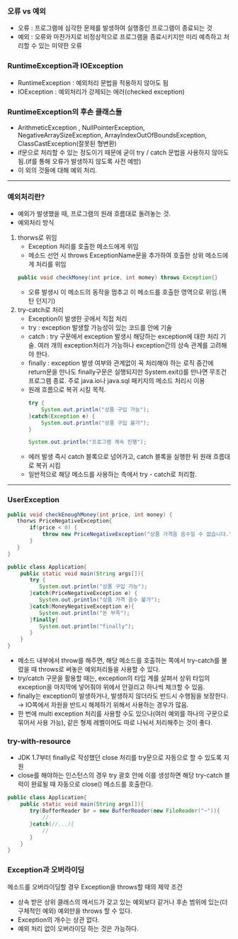 ### 오류 vs 예외

- 오류 : 프로그램에 심각한 문제를 발생하여 실행중인 프로그램이 종료되는 것
- 예외 : 오류와 마찬가지로 비정상적으로 프로그램을 종료시키지만 미리 예측하고 처리할 수 있는 미약한 오류

### RuntimeException과 IOException

- RuntimeException : 예외처리 문법을 적용하지 않아도 됨
- IOException : 예외처리가 강제되는 에러(checked exception)

### RuntimeException의 후손 클래스들

- ArithmeticException , NullPointerException, NegativeArraySizeException, ArrayIndexOutOfBoundsException, ClassCastException(잘못된 형변환)
- if문으로 처리할 수 있는 정도이기 때문에 굳이 try / catch 문법을 사용하지 않아도 됨.(if를 통해 오류가 발생하지 않도록 사전 예방)
- 이 외의 것들에 대해 예외 처리.

---

### 예외처리란?

- 예외가 발생했을 때, 프로그램의 원래 흐름대로 돌려놓는 것.
- 예외처리 방식
1. thorws로 위임
    - Exception 처리를 호출한 메소드에게 위임
    - 메소드 선언 시 throws ExceptionName문을 추가하여 호출한 상위 메소드에게 처리를 위임
    ```java
    public void checkMoney(int price, int momey) throws Exception{}
    ```
    - 오류 발생시 이 메소드의 동작을 멈추고 이 메소드를 호출한 영역으로 위임.(폭탄 던지기)
2. try-catch로 처리
    - Exception이 발생한 곳에서 직접 처리
    - try : exception 발생할 가능성이 있는 코드를 안에 기술
    - catch : try 구문에서 exception 발생시 해당하는 exception에 대한 처리 기술. 여러 개의 exception처리가 가능하나 exception간의 상속 관계를 고려해야 한다.
    - finally : exception 발생 여부와 관계없이 꼭 처리해야 하는 로직 중간에 return문을 만나도 finally구문은 실행되지만 System.exit()를 만나면 무조건 프로그램 종료. 주로 java.io나 java.sql 패키지의 메소드 처리시 이용
    - 원래 흐름으로 복귀 시킬 목적.
        ```java
        try {
        	System.out.println("상품 구입 가능");
        }catch(Exception e) {
        	System.out.println("상품 구입 불가");
        }
        
        System.out.println("프로그램 계속 진행");
        ```
    - 에러 발생 즉시 catch 블록으로 넘어가고, catch 블록을 실행한 뒤 원래 흐름대로 복귀 시킴
    - 일반적으로 해당 메소드를 사용하는 측에서 try - catch로 처리함.

---

### UserException

```java
public void checkEnoughMoney(int price, int money) {
   thorws PriceNegativeException{
       if(price < 0) {
           throw new PriceNegativeException("상품 가격음 음수일 수 없습니다.");
       }
   }
}

public class Application{
    public static void main(String args[]){
       try {
          System.out.println("상품 구입 가능");
       }catch(PriceNegativeException e) {
          System.out.println("상품 가격 음수 불가");
       }catch(MoneyNegativeException e){
          System.out.println("돈 부족");
       }finally{
          System.out.println("finally");
       }
    }
}
```
- 메소드 내부에서 throw를 해주면, 해당 메소드를 호출하는 쪽에서 try-catch를 불렀을 때 throws로 써놓은 예외처리들을 사용할 수 있다.
- try/catch 구문을 활용할 때는, exception의 타입 계를 살펴서 상위 타입의 exception을 마지막에 넣어줘야 위에서 안걸리고 하나씩 체크할 수 있음.
- finally는 exception이 발생하거나, 발생하지 않더라도 반드시 수행됨을 보장한다. → IO쪽에서 자원을 반드시 해제하기 위해서 사용하는 경우가 많음.
- 한 번에 multi exception 처리를 사용할 수도 있으나(여러 예외를 하나의 구문으로 묶어서 사용 가능), 같은 형제 레벨이어도 따로 나눠서 처리해주는 것이 좋다.

### **try-with-resource**
- JDK 1.7부터 finally로 작성했던 close 처리를 try문으로 자동으로 할 수 있도록 지원
- close를 해야하는 인스턴스의 경우 try 괄호 안에 이를 생성하면 해당 try-catch 블럭이 완료될 때 자동으로 close() 메소드를 호출한다.

```java
public class Application{
    public static void main(String args[]){
       try(BufferReader br = new BufferReader(new FileReader("~")){
           //
       }catch(//...){
           //
       }
    }
}
```

### Exception과 오버라이딩

메소드를 오버라이딩할 경우 Exception을 throws할 때의 제약 조건

- 상속 받은 상위 클래스의 메서드가 갖고 있는 예외보다 같거나 후손 범위에 있는(더 구체적인 예외) 예외만을 throws 할 수 있다.
- Exception의 개수는 상관 없다.
- 예외 처리 없이 오버라이딩 하는 것은 가능하다.